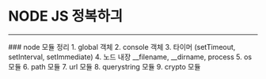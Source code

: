 # NODE JS 정복하긔
<hr>
### node 모듈 정리
1. global 객체
2. console 객체
3. 타이머 (setTimeout, setInterval, setImmediate)
4. 노드 내장 __filename, __dirname, process
5. os 모듈
6. path 모듈
7. url 모듈
8. querystring 모듈
9. crypto 모듈
